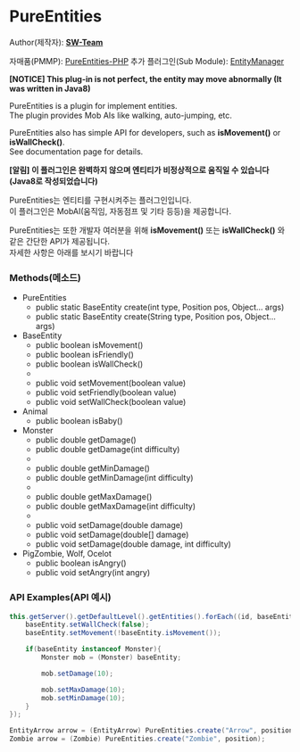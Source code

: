 # PureEntities
  
Author(제작자): **[SW-Team](https://github.com/SW-Team)**  
  
자매품(PMMP): [PureEntities-PHP](https://github.com/milk0417/PureEntities)
추가 플러그인(Sub Module): [EntityManager](https://github.com/SW-Team/EntityManager)
  
**[NOTICE] This plug-in is not perfect, the entity may move abnormally (It was written in Java8)**
  
PureEntities is a plugin for implement entities.  
The plugin provides Mob AIs like walking, auto-jumping, etc.  
  
PureEntities also has simple API for developers, such as **isMovement()** or **isWallCheck()**.  
See documentation page for details.  
  
**[알림] 이 플러그인은 완벽하지 않으며 엔티티가 비정상적으로 움직일 수 있습니다 (Java8로 작성되었습니다)**  
  
PureEntities는 엔티티를 구현시켜주는 플러그인입니다.  
이 플러그인은 MobAI(움직임, 자동점프 및 기타 등등)을 제공합니다.  
  
PureEntities는 또한 개발자 여러분을 위해 **isMovement()** 또는 **isWallCheck()** 와 같은 간단한 API가 제공됩니다.  
자세한 사항은 아래를 보시기 바랍니다  
  
### Methods(메소드)
  * PureEntities
    * public static BaseEntity create(int type, Position pos, Object... args)
    * public static BaseEntity create(String type, Position pos, Object... args)
  * BaseEntity
    * public boolean isMovement()
    * public boolean isFriendly()
    * public boolean isWallCheck()
    * 
    * public void setMovement(boolean value)
    * public void setFriendly(boolean value)
    * public void setWallCheck(boolean value)
  * Animal
    * public boolean isBaby()
  * Monster
    * public double getDamage()
    * public double getDamage(int difficulty)
    * 
    * public double getMinDamage()
    * public double getMinDamage(int difficulty)
    * 
    * public double getMaxDamage()
    * public double getMaxDamage(int difficulty)
    * 
    * public void setDamage(double damage)
    * public void setDamage(double[] damage)
    * public void setDamage(double damage, int difficulty)
  * PigZombie, Wolf, Ocelot
    * public boolean isAngry()
    * public void setAngry(int angry)

### API Examples(API 예시)
``` java
this.getServer().getDefaultLevel().getEntities().forEach((id, baseEntity) -> {
    baseEntity.setWallCheck(false);
    baseEntity.setMovement(!baseEntity.isMovement());

    if(baseEntity instanceof Monster){
        Monster mob = (Monster) baseEntity;

        mob.setDamage(10);

        mob.setMaxDamage(10);
        mob.setMinDamage(10);
    }
});

EntityArrow arrow = (EntityArrow) PureEntities.create("Arrow", position, player, true);
Zombie arrow = (Zombie) PureEntities.create("Zombie", position);
```
